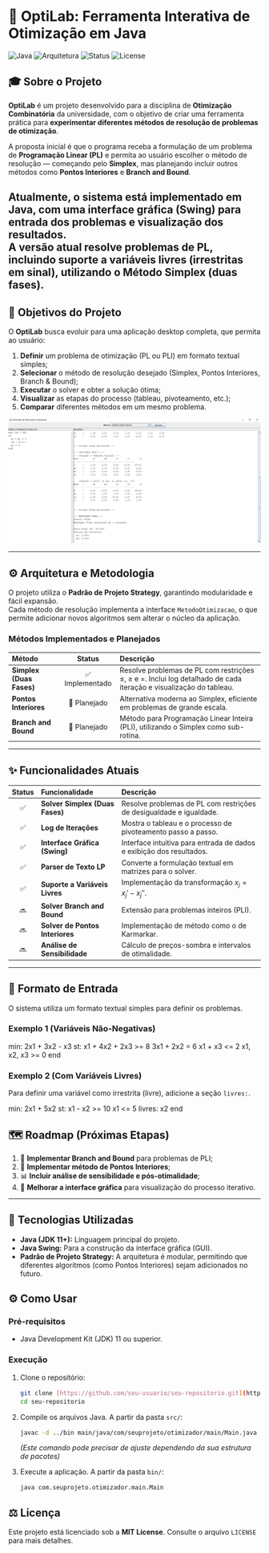# 🔷 OptiLab: Ferramenta Interativa de Otimização em Java

![Java](https://img.shields.io/badge/Java-11%2B-blue?logo=java&logoColor=white)
![Arquitetura](https://img.shields.io/badge/Arquitetura-Strategy%20Pattern-orange)
![Status](https://img.shields.io/badge/Status-Em%20Desenvolvimento-yellow)
![License](https://img.shields.io/badge/License-MIT-purple)

## 🎓 Sobre o Projeto

**OptiLab** é um projeto desenvolvido para a disciplina de **Otimização Combinatória** da universidade, com o objetivo de criar uma ferramenta prática para **experimentar diferentes métodos de resolução de problemas de otimização**.

A proposta inicial é que o programa receba a formulação de um problema de **Programação Linear (PL)** e permita ao usuário escolher o método de resolução — começando pelo **Simplex**, mas planejando incluir outros métodos como **Pontos Interiores** e **Branch and Bound**.

Atualmente, o sistema está implementado em **Java**, com uma **interface gráfica (Swing)** para entrada dos problemas e visualização dos resultados.  
A versão atual resolve problemas de PL, incluindo **suporte a variáveis livres (irrestritas em sinal)**, utilizando o **Método Simplex (duas fases)**.
---

## 🧭 Objetivos do Projeto

O **OptiLab** busca evoluir para uma aplicação desktop completa, que permita ao usuário:

1. **Definir** um problema de otimização (PL ou PLI) em formato textual simples;  
2. **Selecionar** o método de resolução desejado (Simplex, Pontos Interiores, Branch & Bound);  
3. **Executar** o solver e obter a solução ótima;  
4. **Visualizar** as etapas do processo (tableau, pivoteamento, etc.);  
5. **Comparar** diferentes métodos em um mesmo problema.  

![Screenshot da Aplicação (Solver Simplex)](programPreview.png)  

---

## ⚙️ Arquitetura e Metodologia

O projeto utiliza o **Padrão de Projeto Strategy**, garantindo modularidade e fácil expansão.  
Cada método de resolução implementa a interface `MetodoOtimizacao`, o que permite adicionar novos algoritmos sem alterar o núcleo da aplicação.

### Métodos Implementados e Planejados

| Método | Status | Descrição |
|:--|:--:|:--|
| **Simplex (Duas Fases)** | ✅ Implementado | Resolve problemas de PL com restrições ≤, ≥ e =. Inclui log detalhado de cada iteração e visualização do tableau. |
| **Pontos Interiores** | 🚧 Planejado | Alternativa moderna ao Simplex, eficiente em problemas de grande escala. |
| **Branch and Bound** | 🚧 Planejado | Método para Programação Linear Inteira (PLI), utilizando o Simplex como sub-rotina. |

---

## ✨ Funcionalidades Atuais

| Status | Funcionalidade | Descrição |
| :---: | :--- | :--- |
| ✅ | **Solver Simplex (Duas Fases)** | Resolve problemas de PL com restrições de desigualdade e igualdade. |
| ✅ | **Log de Iterações** | Mostra o tableau e o processo de pivoteamento passo a passo. |
| ✅ | **Interface Gráfica (Swing)** | Interface intuitiva para entrada de dados e exibição dos resultados. |
| ✅ | **Parser de Texto LP** | Converte a formulação textual em matrizes para o solver. |
| ✅ | **Suporte a Variáveis Livres** | Implementação da transformação $x_j = x_j' - x_j''$. |
| 🔜 | **Solver Branch and Bound** | Extensão para problemas inteiros (PLI). |
| 🔜 | **Solver de Pontos Interiores** | Implementação de método como o de Karmarkar. |
| 🔜 | **Análise de Sensibilidade** | Cálculo de preços-sombra e intervalos de otimalidade. |

---

## 🧮 Formato de Entrada

O sistema utiliza um formato textual simples para definir os problemas.

### Exemplo 1 (Variáveis Não-Negativas)

min: 2x1 + 3x2 - x3
st:
    x1 + 4x2 + 2x3 >= 8
    3x1 + 2x2 = 6
    x1 + x3 <= 2
    x1, x2, x3 >= 0
end

### Exemplo 2 (Com Variáveis Livres)

Para definir uma variável como irrestrita (livre), adicione a seção `livres:`.

min: 2x1 + 5x2
st:
    x1 - x2 >= 10
    x1 <= 5
livres:
    x2
end

## 🗺️ Roadmap (Próximas Etapas)

1. 🌳 **Implementar Branch and Bound** para problemas de PLI;
2. 🔷 **Implementar método de Pontos Interiores**;
3. 📊 **Incluir análise de sensibilidade e pós-otimalidade**;
4. 🎨 **Melhorar a interface gráfica** para visualização do processo iterativo.

---

## 🚀 Tecnologias Utilizadas

* **Java (JDK 11+):** Linguagem principal do projeto.
* **Java Swing:** Para a construção da interface gráfica (GUI).
* **Padrão de Projeto Strategy:** A arquitetura é modular, permitindo que diferentes algoritmos (como Pontos Interiores) sejam adicionados no futuro.

## ⚙️ Como Usar

### Pré-requisitos

* Java Development Kit (JDK) 11 ou superior.

### Execução

1.  Clone o repositório:
    ```bash
    git clone [https://github.com/seu-usuario/seu-repositorio.git](https://github.com/seu-usuario/seu-repositorio.git)
    cd seu-repositorio
    ```

2.  Compile os arquivos Java. A partir da pasta `src/`:
    ```bash
    javac -d ../bin main/java/com/seuprojeto/otimizador/main/Main.java
    ```
    *(Este comando pode precisar de ajuste dependendo da sua estrutura de pacotes)*

3.  Execute a aplicação. A partir da pasta `bin/`:
    ```bash
    java com.seuprojeto.otimizador.main.Main
    ```

## ⚖️ Licença

Este projeto está licenciado sob a **MIT License**. Consulte o arquivo `LICENSE` para mais detalhes.